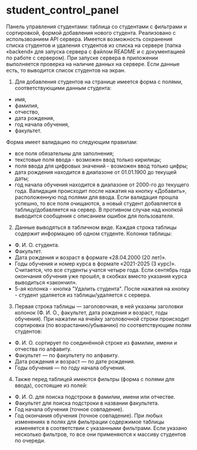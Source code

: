 # student_control_panel
Панель управления студентами:  таблица со студентами с фильтрами и сортировкой, формой добавления нового студента. Реализовано с использвоанием API сервера.
Имеется возможность сохранения списка студентов и удаления студентов из списка на сервере (папка «backend» для запуска сервера с файлом README и с документацией по работе с сервером).
При запуске сервера в приложении выполняется проверка на наличие данных на сервере. Если данные есть, то выводится список студентов на экран. 

1. Для добавления студентов на странице имеется форма с полями, соответствующими данным студента:
  - имя,
  - фамилия,
  - отчество,
  - дата рождения,
  - год начала обучения,
  - факультет.

Форма имеет валидацию по следующим правилам:
- все поля обязательны для заполнения;
- текстовые поля ввода - возможен ввод только кирилицы;
- поля ввода для  цифровых значений - возможен ввод только цифры;
- дата рождения находится в диапазоне от 01.01.1900 до текущей даты;
- год начала обучения находится в диапазоне от 2000-го до текущего года.
Валидация происходит после нажатия на кнопку «Добавить», расположенную под полями для ввода. Если валидация прошла успешно, то все поля очищаются, а новый студент добавляется в таблицу/добавляется на сервер. В противном случае над кнопкой выводится сообщения с описанием ошибок для пользователя. 

2. Данные выводяться в табличном виде. Каждая строка таблицы содержит информацию об одном студенте. Колонки таблицы:
- Ф. И. О. студента.
- Факультет.
- Дата рождения и возраст в формате «28.04.2000 (20 лет)».
- Годы обучения и номер курса в формате «2021-2025 (3 курс)». Считается, что все студенты учатся четыре года. Если сентябрь года окончания обучения уже прошёл, в скобках вместо указания курса выводиться «закончил».
- 5-ая колонка - кнопка "Удалить студента". После нажатия на кнопку - студент удаляется из таблицы/удаляется с сервера.

3. Первая строка таблицы — заголовочная, в ней указаны заголовки колонок (Ф. И. О., факультет, дата рождения и возраст, годы обучения). При нажатии на ячейку заголовочной строки происходит сортировка (по возрастанию/убыванию) по соответствующим полям студентов:
- Ф. И. О. сортирует по соединённой строке из фамилии, имени и отчества по алфавиту.
- Факультет — по факультету по алфавиту.
- Дата рождения и возраст — по дате рождения.
- Годы обучения — по году начала обучения.

4. Также перед таблицей имеются фильтры (форма с полями для ввода), состоящие из полей:
- Ф. И. О. для поиска подстроки в фамилии, имени или отчестве.
- Факультет для поиска подстроки в названии факультета.
- Год начала обучения (точное совпадение).
- Год окончания обучения (точное совпадение).
При любых изменениях в полях для фильтрации содержимое таблицы изменяется в соответствии с указанными фильтрами. Если указано несколько фильтров, то все они применяются к массиву студентов по очереди.
